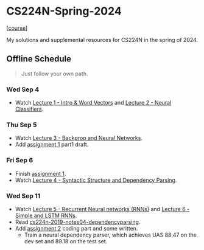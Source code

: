 # CS224N-Spring-2024

[[course](https://web.stanford.edu/class/cs224n/index.html)]

My solutions and supplemental resources for CS224N in the spring of 2024.

## Offline Schedule
> Just follow your own path.

### Wed Sep 4
* Watch [Lecture 1 - Intro & Word Vectors](https://www.youtube.com/watch?v=rmVRLeJRkl4&list=PLoROMvodv4rMFqRtEuo6SGjY4XbRIVRd4&index=1) and [Lecture 2 - Neural Classifiers](https://www.youtube.com/watch?v=gqaHkPEZAew&list=PLoROMvodv4rMFqRtEuo6SGjY4XbRIVRd4&index=2).

### Thu Sep 5
* Watch [Lecture 3 - Backprop and Neural Networks](https://www.youtube.com/watch?v=X0Jw4kgaFlg&list=PLoROMvodv4rMFqRtEuo6SGjY4XbRIVRd4&index=3).
* Add [assignment 1](https://github.com/JiangJiaWei1103/CS224N-Spring-2024/blob/main/assignments/a1/exploring_word_vectors.ipynb) part1 draft.

### Fri Sep 6
* Finish [assignment 1](https://github.com/JiangJiaWei1103/CS224N-Spring-2024/blob/main/assignments/a1/exploring_word_vectors.ipynb).
* Watch [Lecture 4 - Syntactic Structure and Dependency Parsing](https://www.youtube.com/watch?v=PSGIodTN3KE&list=PLoROMvodv4rMFqRtEuo6SGjY4XbRIVRd4&index=5).

### Wed Sep 11
* Watch [Lecture 5 - Recurrent Neural networks (RNNs)](https://www.youtube.com/watch?v=PLryWeHPcBs&list=PLoROMvodv4rMFqRtEuo6SGjY4XbRIVRd4&index=5) and [Lecture 6 - Simple and LSTM RNNs](https://www.youtube.com/watch?v=0LixFSa7yts&list=PLoROMvodv4rMFqRtEuo6SGjY4XbRIVRd4&index=6).
* Read [cs224n-2019-notes04-dependencyparsing](https://github.com/JiangJiaWei1103/CS224N-Spring-2024/blob/main/notes/cs224n-2019-notes04-dependencyparsing.pdf).
* Add [assignment 2](https://github.com/JiangJiaWei1103/CS224N-Spring-2024/tree/main/assignments/a2) coding part and some written.
    * Train a neural dependency parser, which achieves UAS 88.47 on the dev set and 89.18 on the test set. 

